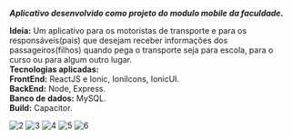 ***Aplicativo desenvolvido como projeto do modulo mobile da faculdade.***

**Ideia:** Um aplicativo para os motoristas de transporte e para os responsáveis(pais) que desejam receber informações dos passageiros(filhos) quando pega o transporte seja para escola, para o curso ou para algum outro lugar.<br/>
**Tecnologias aplicadas:**<br/>
**FrontEnd:** ReactJS e Ionic, IoniIcons, IonicUI.<br/>
**BackEnd:** Node, Express.<br/>
**Banco de dados:** MySQL.<br/>
**Build:** Capacitor.</br>



![2](https://github.com/user-attachments/assets/e433ca16-0160-42b3-bc55-1a1e88b677b8)
![3](https://github.com/user-attachments/assets/9288c907-abb8-4f39-8684-8bee0d40de52)
![4](https://github.com/user-attachments/assets/f0d19cdf-0c01-4314-a59c-a5401facc20a)
![5](https://github.com/user-attachments/assets/6d549c2d-32ac-4921-a80b-074fa23f0b65)
![6](https://github.com/user-attachments/assets/afcc84c8-b428-4543-aac1-8e8f54867c3b)
